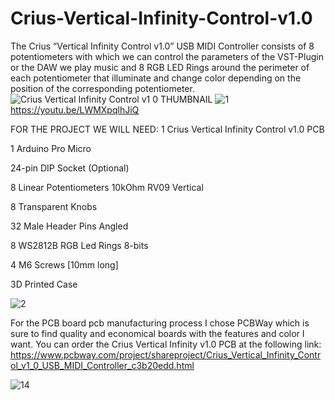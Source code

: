 # Crius-Vertical-Infinity-Control-v1.0
The Crius “Vertical Infinity Control v1.0” USB MIDI Controller consists of 8 potentiometers with which we can control the parameters of the VST-Plugin or the DAW we play music and 8 RGB LED Rings around the perimeter of each potentiometer  that illuminate and change color depending on the position of the corresponding potentiometer.
![Crius Vertical Infinity Control v1 0 THUMBNAIL](https://user-images.githubusercontent.com/63908995/225076513-d4d839c3-7247-4933-bd9a-1a9f171d3f3a.png)
![1](https://user-images.githubusercontent.com/63908995/225076469-0538d609-4682-4757-aec7-06b872ee9156.jpg)
https://youtu.be/LWMXpqlhJiQ

FOR THE PROJECT WE WILL NEED:
1 Crius Vertical Infinity Control v1.0 PCB

1 Arduino Pro Micro

24-pin DIP Socket (Optional)

8 Linear Potentiometers 10kOhm RV09 Vertical

8 Transparent Knobs

32 Male Header Pins Angled

8 WS2812B RGB Led Rings 8-bits

4 M6 Screws [10mm long]

3D Printed Case

![2](https://user-images.githubusercontent.com/63908995/225078108-c471fdcd-ea98-4e9b-8888-887b080ec2fc.jpg)

For the PCB board pcb manufacturing process I chose PCBWay which is sure to find quality and economical boards with the features and color I want. 
You can order the Crius Vertical Infinity v1.0 PCB at the following link: 
https://www.pcbway.com/project/shareproject/Crius_Vertical_Infinity_Control_v1_0_USB_MIDI_Controller_c3b20edd.html

![14](https://user-images.githubusercontent.com/63908995/225078273-18dd583d-7b9a-4252-aed8-1ce839b5736e.jpg)
